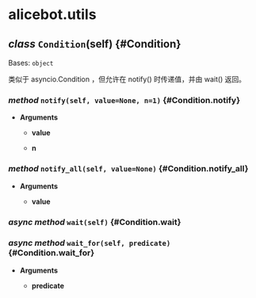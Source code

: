 # alicebot.utils

## *class* `Condition`(self) {#Condition}

Bases: `object`

类似于 asyncio.Condition ，但允许在 notify() 时传递值，并由 wait() 返回。

### *method* `notify(self, value=None, n=1)` {#Condition.notify}

- **Arguments**

  - **value**

  - **n**

### *method* `notify_all(self, value=None)` {#Condition.notify_all}

- **Arguments**

  - **value**

### *async method* `wait(self)` {#Condition.wait}

### *async method* `wait_for(self, predicate)` {#Condition.wait_for}

- **Arguments**

  - **predicate**